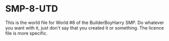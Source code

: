 # SMP-8-UTD
This is the world file for World #8 of the BuilderBoyHarry SMP.
Do whatever you want with it, just don't say that you created it or something. The licence file is more specific.
